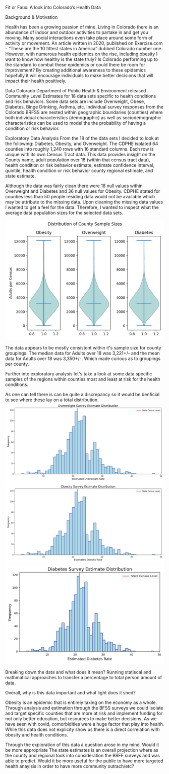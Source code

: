 Fit or Faux: A look into Colorado’s Health Data

Background & Motivation

Health has been a growing passion of mine. Living in Colorado there is an abundance of indoor and outdoor activities to partake in and get you moving. Many social interactions even take place around some form of activity or movement. An article written in 2020, published on Exercise.com - “These are the 10 fittest states in America” dubbed Colorado number one. However, with numerous health epidemics on the rise, including obesity I want to know how healthy is the state truly? Is Colorado performing up to the standard to combat these epidemics or could there be room for improvement? By creating additional awareness to these epidemics hopefully it will encourage individuals to make better decisions that will impact their health positively. 

Data
Colorado Department of Public Health & Environment released Community Level Estimates for 18 data sets specific to health conditions and risk behaviors. Some data sets are include Overweight, Obese, Diabetes, Binge Drinking, Asthma, etc. Individual survey responses from the Colorado BRFSS are nested within geographic boundaries (counties) where both individual characteristics (demographic) as well as sociodemographic characteristics can be used to model the the probability of having a condition or risk behavior. 


Exploratory Data Analysis
From the 18 of the data sets I decided to look at the following: Diabetes, Obesity, and Overweight. The CDPHE isolated 64 counties into roughly 1,240 rows with 16 standard columns. Each row is unique with its own Census Tract data. This data provides insight on the County name, adult population over 18 (within that census tract data), health condition or risk behavior estimate, estimate confidence interval, quintile, health condition or risk behavior county regional estimate, and state estimate. 


Although the data was fairly clean there were 18 null values within Overweight and Diabetes and 36 null values for Obesity. CDPHE stated for counties less than 50 people residing data would not be available which may be attribute to the missing data.
Upon cleaning the missing data values I wanted to get a feel for the data. Therefore, I wanted to inspect what the average data population sizes for the selected data sets. 

<img src='images/adults.png'>
<inset violin graphs>


The data appears to be mostly consistent within it's sample size for county groupings.
The median data for Adults over 18 was 3,221+/- and the mean data for Adults over 18 was 3,350+/-. Which made curious as to groupings per county.

<groupings per county>

Further into exploratory analysis let's take a look at some data specific samples of the regions within counties most and least at risk for the health conditions.

<insert lowest and highest census bar plots>

As one can tell there is can be quite a discrepancy so it would be benficial to see where these lay on a total distribution.
<histogram>
<img src="images/overweight_hist.png">
<img src="images/obesity_hist.png">
<img src='images/Diabetes_hist.png'>


Breaking down the data and what does it mean?
Running statiscal and mathmatical approaches to transfer a percentage to total person amount of data. 

Overall, why is this data important and what light does it shed?


Obesity is an epidemic that is entirely taxing on the economy as a whole. Through analysis and estimation through the BFSS surveys we could isolate and target specific counties that are more at risk and implement funding for not only better education, but resources to make better decisions. 
As we have seen with covid, comorbidities were a huge factor that play into health. While this data does not explicity show us there is a direct correlation with obesity and health conditions. 

Through the exploration of this data a question arose in my mind. Would it be more appropriate The state estimates is an overall projection where as the county and regional took into consideration the BRFF surveys and was able to predict. Would it be more useful for the public to have more targeted health anaylsis in order to have more community outrach/etc?

